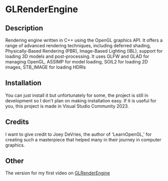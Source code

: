 # GLRenderEngine

## Description
Rendering engine written in C++ using the OpenGL graphics API. It offers a range of advanced rendering techniques,
including deferred shading, Physically-Based Rendering (PBR), Image-Based Lighting (IBL), support for loading 3D
models and post-processing.
It uses GLFW and GLAD for managing OpenGL, ASSIMP for model loading, SOIL2 for loading 2D images, STB_IMAGE for loading HDRIs

## Installation
You can just install it but unfortunately for some, the project is still in development so I don't plan on making
installation easy. If it is useful for you, this project is made in Visual Studio Community 2023.

## Credits
I want to give credit to Joey DeVries, the author of 'LearnOpenGL,' for creating such a masterpiece that helped many in their journey in computer graphics.

## Other
The version for my first video on [GLRenderEngine](github.com/Pharos1/GLRenderEngine/releases/tag/v0.1.0)
